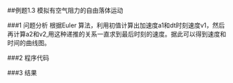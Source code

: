 ##例题1.3  模拟有空气阻力的自由落体运动

###1 问题分析
     根据Euler 算法，利用初值计算出加速度a1和dt时刻速度v1，然后再计算a2和v2,用这种递推的关系一直求到最后时刻的速度。据此可以得到速度和时间的曲线图。
     
###2 程序代码
      
###3 结果

